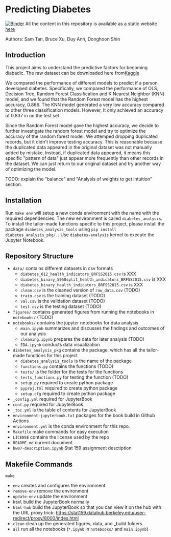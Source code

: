# Predicting Diabetes

[![Binder](https://mybinder.org/badge_logo.svg)](https://mybinder.org/v2/gh/UCB-stat-159-s23/project-group25/HEAD?labpath=notebooks%2Fmain)
All the content in this repository is available as a static website [here](https://ucb-stat-159-s23.github.io/project-group25/)

Authors: Sam Tan, Bruce Xu, Duy Anh, Donghoon Shin

## Introduction

This project aims to understand the predictive factors for becoming diabadic. The raw dataset can be downloaded here from[Kaggle](https://www.kaggle.com/datasets/alexteboul/diabetes-health-indicators-dataset)

We compared the performance of different models to predict if a person developed diabetes. Specifically, we compared the performance of OLS,  Decision Tree, Random Forest Classification and K Nearest Neighbor (KNN) model, and we found that the Random Forest model has the highest accuracy, 0.866. The KNN model generated a very low accuracy compared to other three classification models. However, It only achieved an accuracy of 0.837 in on the test set. 

Since the Random Forest model gave the highest accuracy, we decide to further investigate the random forest model and try to optimize the accuracy of the random forest model. We attemped dropping duplicated records, but it didn't improve testing accuracy. This is reasonable because the duplicated data appeared in the original dataset was not manually added by mistake. Instead, if duplicated data appeared, it means this specific "pattern of data" just appear more frequently than other records in the dataset. We can just return to our original dataset and try another way of optimizing the model.

TODO: explain the "balance" and "Analysis of weights to get intuition" section. 


## Installation

Run `make env` will setup a new conda environment with the name with the required dependencies. The new environment is called `diabetes_analysis`. To install the tailor-made functions specific to this project, please install the package `diabetes_analysis_tools` using  `pip install diabetes_analysis_pkg/.`. Use `diabetes-analysis` kernel to execute the Jupyter Notebook. 

## Repository Structure

- `data/` contains different datasets in csv formats
  - `diabetes_012_health_indicators_BRFSS2015.csv` is XXX
  - `diabetes_binary_5050split_health_indicators_BRFSS2015.csv` is XXX 
  - `diabetes_binary_health_indicators_BRFSS2015.csv` is XXX
  - `clean.csv` is the cleaned version of `raw_data.csv` (TODO)
  - `train.csv` is the training dataset (TODO)
  - `val.csv` is the validation dataset (TODO)
  - `test.csv` is the testing dataset (TODO)
- `figures/` contains generated figures from running the notebooks in `notebooks/` (TODO)
- `notebooks/` contains the jupyter notebooks for data analysis
  - `main.ipynb` summarizes and discusses the findings and outcomes of our analysis
  - `cleaning.ipynb` prepares the data for later analysis (TODO)
  - `EDA.ipynb` conducts data visualization 
- `diabetes_analysis_pkg` contains the package, which has all the tailor-made functions for this project
  - `diabetes_analysis_tools` is the name of the package
   -  `functions.py` contains the functions (TODO)
    - `tests/` is the folder for the tests for the functions
     -  `tests_functions.py` for testing the function (TODO)
  - `setup.py` required to create python package
  - `pyproj.tml` required to create python package
  - `setup.cfg` required to create python package
- `_config.yml` required for JupyterBook
- `conf.py` required for JupyterBook
- `_toc.yml` is the table of contents for JupyterBook
- `environment-jupyterbook.txt` packages for the book build in Github Actions
- `environment.yml` is the conda environment for this repo.
- `Makefile` make commands for easy execution
- `LICENSE` contains the license used by the repo
- `README.md` current document
- `hw07-description.ipynb` Stat 159 assignment desctiption

## Makefile Commands

`make`
- `env` creates and configures the environment
- `remove-env` remove the environment
- `update-env` update the environment
- `html` build the JupyterBook normally
- `html-hub` build the JupyterBook so that you can view it on the hub with the URL proxy trick: https://stat159.datahub.berkeley.edu/user-redirect/proxy/8000/index.html
- `clean` clean up the generated figures, data, and _build folders.
- `all` run all the notebooks (`*.ipynb` in `notebooks/` and `main.ipynb`)




